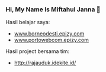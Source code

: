 ### Hi, My Name Is Miftahul Janna 👋



Hasil belajar saya: 
- www.borneodesti.epizy.com
- www.portowebcom.epizy.com

Hasil project bersama tim:
- http://rajauduk.idekite.id/

<!--
**miftahuljna127/miftahuljna127** is a ✨ _special_ ✨ repository because its `README.md` (this file) appears on your GitHub profile.

Here are some ideas to get you started:

- 🔭 I’m currently working on ...
- 🌱 I’m currently learning ...
- 👯 I’m looking to collaborate on ...
- 🤔 I’m looking for help with ...
- 💬 Ask me about ...
- 📫 How to reach me: ...
- 😄 Pronouns: ...
- ⚡ Fun fact: ...
-->
